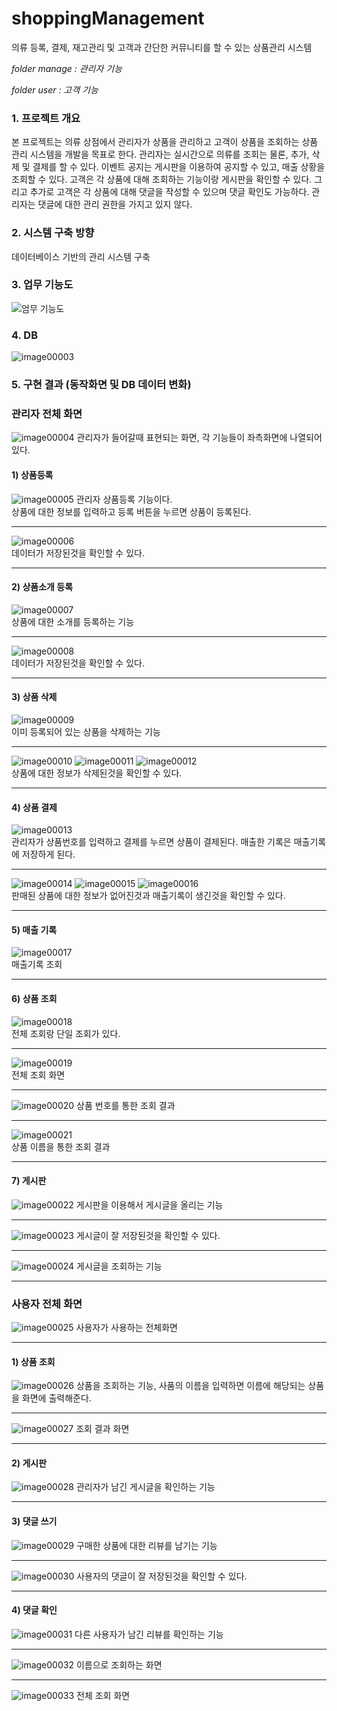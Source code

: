 # shoppingManagement
의류 등록, 결제, 재고관리 및 고객과 간단한 커뮤니티를 할 수 있는 상품관리 시스템

*folder manage : 관리자 기능*

*folder user   : 고객 기능*


### 1. 프로젝트 개요
본 프로젝트는 의류 상점에서 관리자가 상품을 관리하고 고객이 상품을 조회하는 상품 관리 시스템을 개발을 목표로 한다. 관리자는 실시간으로 의류를 조회는 물론, 추가, 삭제 및 결제를 할 수 있다. 이벤트 공지는 게시판을 이용하여 공지할 수 있고, 매출 상황을 조회할 수 있다. 고객은 각 상품에 대해 조회하는 기능이랑 게시판을 확인할 수 있다. 그리고 추가로 고객은 각 상품에 대해 댓글을 작성할 수 있으며 댓글 확인도 가능하다. 관리자는 댓글에 대한 관리 권한을 가지고 있지 않다.

### 2. 시스템 구축 방향
데이터베이스 기반의 관리 시스템 구축

### 3. 업무 기능도
![엄무 기능도](https://user-images.githubusercontent.com/34391309/108698438-7a4e1f00-7547-11eb-831d-fe5fbe13e5f1.png)

### 4. DB
![image00003](https://user-images.githubusercontent.com/34391309/108699526-b3d35a00-7548-11eb-8ae7-abe6df3ea30b.png)

### 5. 구현 결과 (동작화면 및 DB 데이터 변화)
### 관리자 전체 화면
![image00004](https://user-images.githubusercontent.com/34391309/108699528-b3d35a00-7548-11eb-92ab-9aa79f1807c6.png)
관리자가 들어갈때 표현되는 화면, 각 기능들이 좌측화면에 나열되어 있다.

#### 1) 상품등록
![image00005](https://user-images.githubusercontent.com/34391309/108699530-b46bf080-7548-11eb-915f-f8a4aadcb517.png)
관리자 상품등록 기능이다.   
상품에 대한 정보를 입력하고 등록 버튼을 누르면 상품이 등록된다.   
***
![image00006](https://user-images.githubusercontent.com/34391309/108699531-b5048700-7548-11eb-8834-f18154b0f790.png)   
데이터가 저장된것을 확인할 수 있다. 
***

#### 2) 상품소개 등록
![image00007](https://user-images.githubusercontent.com/34391309/108699533-b59d1d80-7548-11eb-89fa-d87ae32c8001.png)   
상품에 대한 소개를 등록하는 기능   
***
![image00008](https://user-images.githubusercontent.com/34391309/108699538-b635b400-7548-11eb-8513-90e7f5996cfe.png)   
데이터가 저장된것을 확인할 수 있다.
***
#### 3) 상품 삭제
![image00009](https://user-images.githubusercontent.com/34391309/108699541-b635b400-7548-11eb-8bd6-dca63fad8b00.png)   
이미 등록되어 있는 상품을 삭제하는 기능   
***
![image00010](https://user-images.githubusercontent.com/34391309/108699542-b6ce4a80-7548-11eb-9e57-1462e534888b.png)
![image00011](https://user-images.githubusercontent.com/34391309/108699545-b766e100-7548-11eb-9c75-203f4f62efac.png)
![image00012](https://user-images.githubusercontent.com/34391309/108699546-b766e100-7548-11eb-870d-dfe0af3515b5.png)   
상품에 대한 정보가 삭제된것을 확인할 수 있다.
***
#### 4) 상품 결제
![image00013](https://user-images.githubusercontent.com/34391309/108699547-b7ff7780-7548-11eb-8752-31bb25211bfb.png)   
관리자가 상품번호를 입력하고 결제를 누르면 상품이 결제된다. 매출한 기록은 매출기록에 저장하게 된다.   
***
![image00014](https://user-images.githubusercontent.com/34391309/108699548-b8980e00-7548-11eb-8687-2feae2103964.png)
![image00015](https://user-images.githubusercontent.com/34391309/108699549-b930a480-7548-11eb-8793-7ca0879d3794.png)
![image00016](https://user-images.githubusercontent.com/34391309/108699551-b930a480-7548-11eb-8313-efbf1737c8f2.png)   
판매된 상품에 대한 정보가 없어진것과 매출기록이 생긴것을 확인할 수 있다.
***
#### 5) 매출 기록
![image00017](https://user-images.githubusercontent.com/34391309/108699554-b9c93b00-7548-11eb-9a45-a7cb3e66c902.png)   
매출기록 조회
***
#### 6) 상품 조회 
![image00018](https://user-images.githubusercontent.com/34391309/108699556-ba61d180-7548-11eb-8def-c657002522a8.png)   
전체 조회랑 단일 조회가 있다.
***
![image00019](https://user-images.githubusercontent.com/34391309/108699558-bafa6800-7548-11eb-9baf-ba7ad03748dc.png)   
전체 조회 화면
***
![image00020](https://user-images.githubusercontent.com/34391309/108699561-bb92fe80-7548-11eb-8ec9-d561bb521390.png)
상품 번호를 통한 조회 결과
***
![image00021](https://user-images.githubusercontent.com/34391309/108699564-bc2b9500-7548-11eb-8caf-b5395eac9199.png)   
상품 이름을 통한 조회 결과
***
#### 7) 게시판
![image00022](https://user-images.githubusercontent.com/34391309/108699566-bcc42b80-7548-11eb-9298-d8f3fc2078f9.png)
게시판을 이용해서 게시글을 올리는 기능
***
![image00023](https://user-images.githubusercontent.com/34391309/108699570-bd5cc200-7548-11eb-8bcc-5a25fd24bbfd.png)
게시글이 잘 저장된것을 확인할 수 있다.
***
![image00024](https://user-images.githubusercontent.com/34391309/108699573-bd5cc200-7548-11eb-8fda-4469b54ad4c0.png)
게시글을 조회하는 기능   
***

### 사용자 전체 화면
![image00025](https://user-images.githubusercontent.com/34391309/108699577-bdf55880-7548-11eb-94f1-a177ce9e3766.png)
사용자가 사용하는 전체화면
***
#### 1) 상품 조회
![image00026](https://user-images.githubusercontent.com/34391309/108699579-be8def00-7548-11eb-8fbf-736e6009a2ab.png)
상품을 조회하는 기능, 사품의 이름을 입력하면 이름에 해당되는 상품을 화면에 출력해준다.
***
![image00027](https://user-images.githubusercontent.com/34391309/108699581-bf268580-7548-11eb-9341-9adf062878f8.png)
조회 결과 화면
***
#### 2) 게시판
![image00028](https://user-images.githubusercontent.com/34391309/108699582-bfbf1c00-7548-11eb-91be-ed99f69af54d.png)
관리자가 남긴 게시글을 확인하는 기능
***
#### 3) 댓글 쓰기
![image00029](https://user-images.githubusercontent.com/34391309/108699588-c057b280-7548-11eb-807e-7d7d66c672fc.png)
구매한 상품에 대한 리뷰를 남기는 기능
***
![image00030](https://user-images.githubusercontent.com/34391309/108699592-c0f04900-7548-11eb-86d4-04f6a3f03878.png)
사용자의 댓글이 잘 저장된것을 확인할 수 있다.
***
#### 4) 댓글 확인
![image00031](https://user-images.githubusercontent.com/34391309/108699593-c188df80-7548-11eb-9d8a-2da83acf1272.png)
다른 사용자가 남긴 리뷰를 확인하는 기능
***
![image00032](https://user-images.githubusercontent.com/34391309/108699594-c2217600-7548-11eb-8be1-4410bdc7297b.png)
이름으로 조회하는 화면
***
![image00033](https://user-images.githubusercontent.com/34391309/108699597-c2ba0c80-7548-11eb-8df4-63afe192b07f.png)
전체 조회 화면 
